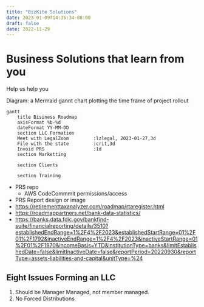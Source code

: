 ```yaml
---
title: "BizKite Solutions"
date: 2023-01-09T14:35:34-08:00
draft: false
date: 2022-11-29
---
```


# Business Solutions that learn from you

Help us help you

Diagram: a Mermaid gannt chart plotting the time frame of project rollout


```mermaid
gantt
    title Bisiness Roadmap
    axisFormat %b-%d
    dateFormat YY-MM-DD
    section LLC Formation
    Meet with LegalZoom         :lzlegal, 2023-01-27,3d
    File with the state         :crit,3d
    Invoid PRS                  :1d
    section Marketting

    section Clients

    section Training

```

* PRS repo
  * AWS CodeCommmit permissions/access
* PRS Report design or image
* https://retirementtaxanalyzer.com/roadmap/rtaregister.html
* https://roadmappartners.net/bank-data-statistics/
* https://banks.data.fdic.gov/bankfind-suite/financialreporting/details/3510?establishedEndRange=1%2F4%2F2023&establishedStartRange=01%2F01%2F1792&inactiveEndRange=1%2F4%2F2023&inactiveStartRange=01%2F01%2F1970&incomeBasis=YTD&institutionType=banks&limitEstablishedDate=false&limitInactiveDate=false&reportPeriod=20220930&reportType=assets-liabilities-and-capital&unitType=%24

## Eight Issues Forming an LLC

1. Should be Manager Managed, not member managed.
2. No Forced Distributions